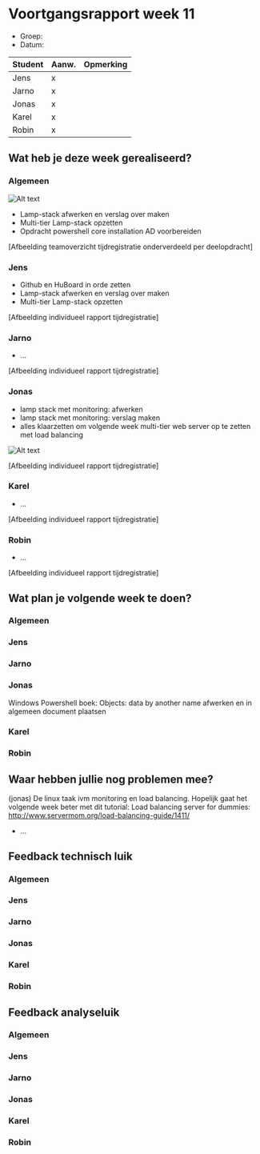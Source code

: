 # Voortgangsrapport week 11

* Groep:
* Datum:

| Student  | Aanw. | Opmerking |
| :---     | :---  | :---      |
| Jens |     x  |           |
| Jarno |    x   |           |
| Jonas |     x  |           |
| Karel |      x |           |
| Robin |     x  |           |

## Wat heb je deze week gerealiseerd?

### Algemeen

![Alt text](http://i.imgur.com/uZ00nKF.png)

* Lamp-stack afwerken en verslag over maken
* Multi-tier Lamp-stack opzetten
* Opdracht powershell core installation AD voorbereiden

[Afbeelding teamoverzicht tijdregistratie onderverdeeld per deelopdracht]

### Jens

* Github en HuBoard in orde zetten
* Lamp-stack afwerken en verslag over maken
* Multi-tier Lamp-stack opzetten

[Afbeelding individueel rapport tijdregistratie]

### Jarno

* ...

[Afbeelding individueel rapport tijdregistratie]

### Jonas

* lamp stack met monitoring: afwerken
* lamp stack met monitoring: verslag maken
* alles klaarzetten om volgende week multi-tier web server op te zetten met load balancing

![Alt text](http://i.imgur.com/DwDBpR4.png)


[Afbeelding individueel rapport tijdregistratie]

### Karel

* ...

[Afbeelding individueel rapport tijdregistratie]

### Robin

* ...

[Afbeelding individueel rapport tijdregistratie]


## Wat plan je volgende week te doen?

### Algemeen
### Jens
### Jarno
### Jonas
Windows Powershell boek: Objects: data by another name afwerken en in algemeen document plaatsen
### Karel
### Robin


## Waar hebben jullie nog problemen mee?

(jonas) De linux taak ivm monitoring en load balancing. Hopelijk gaat het volgende week beter met dit tutorial: 
Load balancing server for dummies: http://www.servermom.org/load-balancing-guide/1411/
* ...

## Feedback technisch luik

### Algemeen

### Jens
### Jarno
### Jonas
### Karel
### Robin

## Feedback analyseluik

### Algemeen

### Jens
### Jarno
### Jonas
### Karel
### Robin

